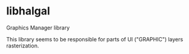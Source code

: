 # libhalgal

Graphics Manager library

This library seems to be responsible for parts of UI ("GRAPHIC") layers rasterization.
